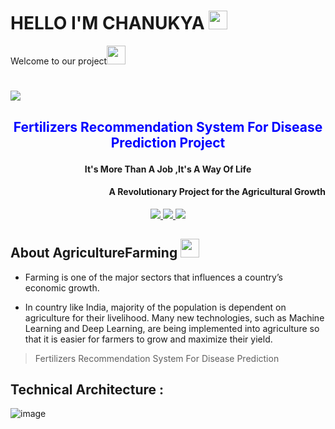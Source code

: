# HELLO I'M CHANUKYA <img src="https://i.gifer.com/1UEW.gif" width="30px">
   <p>Welcome to our project<img src="https://i.gifer.com/Iz8C.gif" width="30px">
</p>
<h1>
 <img src="https://user-images.githubusercontent.com/113221650/193457372-c036ee53-7c0b-4d66-a57a-fdebd5854ea3.jpg"/>
</h1>

<h2 align="center"><p style="color:blue">Fertilizers Recommendation System For Disease Prediction Project</p></h2>


<h4 align="center">It's More Than A Job ,It's A Way Of Life</h4>
<h4 align="right">A Revolutionary Project for the Agricultural Growth</h4>

<p align="center">
  </a>
   <a href="https://en.wikipedia.org/wiki/Machine_learning">
   <a href="https://en.wikipedia.org/wiki/Artificial_intelligence">
   <a href="https://en.wikipedia.org/wiki/Deep_learning">
    <img src="https://img.shields.io/badge/Machine Learning-33FF38.svg?maxAge=2592000&amp;style=flat">
    <img src="https://img.shields.io/badge/Artificial_intelligence-3389FF.svg?maxAge=2592000&amp;style=flat">
    <img src="https://img.shields.io/badge/Deep_Learning-FF3333.svg?maxAge=2592000&amp;style=flat">
  </a>
</p>


## About AgricultureFarming <img src="https://i.gifer.com/77Jq.gif" width="30px">
- Farming is one of the major sectors that influences a country’s economic growth. 

- In country like India, majority of the population is dependent on agriculture for their livelihood. Many new technologies, such as Machine Learning and Deep Learning, are being implemented into agriculture so that it is easier for farmers to grow and maximize their yield. 


>   Fertilizers Recommendation System For Disease Prediction

## Technical Architecture : 

![image](https://user-images.githubusercontent.com/89697515/189512983-8f4757ef-6f88-4a87-b3c3-9755d09a61e5.png)

